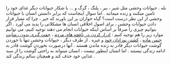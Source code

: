 بله . حیوانات وحشی مثل شیر ، ببر ، پلنگ ، گرگ و ... با شکار حیوانات دیگر غذای خود را تامین میکنند و زنده میمانند . اما سوال اینجاست که برابر دانستن انسان با حیوانات وحشی از این نظر درست است؟ گیاه خواران بر این باورند که خیر ، چرا که معیار قرار دادن حیوانات وحشی ، برای اصول اخلاقی انسان ها مشکلاتی را پدید می آورد . اگر بتوانیم چیزی را صرفاً بر اساس اینکه حیوانات انجام می دهند توجیه کنیم، می توانیم موارد زیر را هم توجیه کنیم :
[ادرار کردن در باغچه های مردم] ، [جفت گیری بدون رضایت جنس ماده] ، [کشتن نوزادان خود] و غیره .
از طرف دیگر ، حیوانات وحشی تنها با خوردن گوشت حیوانات دیگر قادر به زنده ماندن هستند . آنها درصورت نخوردن گوشت قادر به ادامه زندگی نیستند . اما انسان اینطور نیست ، انسان میتواند به راحتی گوشت را از سبد غذایی خود حذف کند و همچنان سالم زندگی کند .

[ادرار کردن در باغچه های مردم]: https://www.housebeautiful.com/uk/garden/a40020473/stop-dog-wee-killing-grass
[جفت گیری بدون رضایت جنس ماده]: https://en.wikipedia.org/wiki/Sexual_coercion_among_animals
[کشتن نوزادان خود]: https://www.nationalgeographic.com/science/article/140328-sloth-bear-zoo-infanticide-chimps-bonobos-animals
